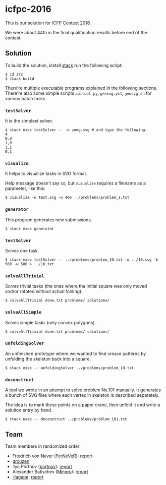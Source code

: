 icfpc-2016
==========

This is our solution for [ICFP Contest 2016][icfpc-2016].

We were about 44th in the final qualification results before end of the contest.

Solution
--------

To build the solution, install [stack][] run the following script:

```console
$ cd src
$ stack build
```

There're multiple executable programs explained in the following sections.
There're also some simple scripts `apitool.py`, `gensvg.ps1`, `gensvg.sh` for
various batch tasks.

### `testSolver`

It is the simplest solver.

```console
$ stack exec testSolver -- -o zomg.svg # and type the following:
4
0,0
1,0
1,1
0,1
```

### `visualize`

It helps to visualize tasks in SVG format.

Help message doesn't say so, but `visualize` requires a filename as a parameter,
like this:

```console
$ visualize -o test.svg -w 400 ../problems/problem_1.txt
```

### `generator`

This program generates new submissions.

```console
$ stack exec generator
```

### `testSolver`

Solves one task.

```console
$ stack exec testSolver -- ../problems/problem_10.txt -o ../10.svg -h 500 -w 500 > ../10.txt
```

### `solveAllTrivial`

Solves trivial tasks (the ones where the initial square was only moved and/or
rotated without actual folding).

```console
$ solveAllTrivial done.txt problems/ solutions/
```

### `solveAllSimple`

Solves simple tasks (only convex polygons).

```console
$ solveAllTrivial done.txt problems/ solutions/
```

### `unfoldingSolver`

An unfinished prototype where we wanted to find crease patterns by unfolding the
skeleton back into a square.

```console
$ stack exec -- unfoldingSolver ../problems/problem_10.txt
```

### `deconstruct`

A tool we wrote in an attempt to solve problem No.101 manually. It generates
a bunch of SVG files where each vertex in skeleton is described separately.

The idea is to mark these points on a paper crane, then unfold it and write
a solution entry by hand.

```console
$ stack exec -- deconstruct ../problems/problem_101.txt
```

Team
----

Team members in randomized order:

- Friedrich von Never ([ForNeVeR][fornever]): [report][report-fornever]
- [grouzen](https://github.com/grouzen)
- Ilya Portnov ([portnov][]): [report][report-portnov]
- Alexander Batischev ([Minoru][minoru]): [report][report-minoru]
- [Hagane][hagane]: [report][report-hagane]

[fornever]: https://github.com/ForNeVeR
[hagane]: https://github.com/Hagane
[icfpc-2016]: http://2016.icfpcontest.org/
[minoru]: https://github.com/Minoru
[portnov]: https://github.com/portnov
[report-fornever]: https://fornever.me/posts/2016-08-08-icfpc-2016-report_ru.html
[report-hagane]: http://vk.com/wall226611640_1001
[report-minoru]: https://blog.debiania.in.ua/posts/2016-08-08-icfpc-2016.html
[report-portnov]: http://iportnov.blogspot.ru/2016/08/icfpc-2016.html
[stack]: https://www.haskellstack.org/
